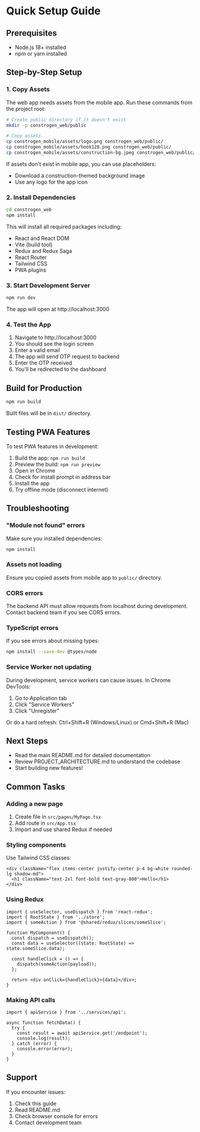 # Quick Setup Guide

## Prerequisites

- Node.js 18+ installed
- npm or yarn installed

## Step-by-Step Setup

### 1. Copy Assets

The web app needs assets from the mobile app. Run these commands from the project root:

```bash
# Create public directory if it doesn't exist
mkdir -p constrogen_web/public

# Copy assets
cp constrogen_mobile/assets/logo.png constrogen_web/public/
cp constrogen_mobile/assets/hook128.png constrogen_web/public/
cp constrogen_mobile/assets/construction-bg.jpeg constrogen_web/public/
```

If assets don't exist in mobile app, you can use placeholders:
- Download a construction-themed background image
- Use any logo for the app icon

### 2. Install Dependencies

```bash
cd constrogen_web
npm install
```

This will install all required packages including:
- React and React DOM
- Vite (build tool)
- Redux and Redux Saga
- React Router
- Tailwind CSS
- PWA plugins

### 3. Start Development Server

```bash
npm run dev
```

The app will open at http://localhost:3000

### 4. Test the App

1. Navigate to http://localhost:3000
2. You should see the login screen
3. Enter a valid email
4. The app will send OTP request to backend
5. Enter the OTP received
6. You'll be redirected to the dashboard

## Build for Production

```bash
npm run build
```

Built files will be in `dist/` directory.

## Testing PWA Features

To test PWA features in development:

1. Build the app: `npm run build`
2. Preview the build: `npm run preview`
3. Open in Chrome
4. Check for install prompt in address bar
5. Install the app
6. Try offline mode (disconnect internet)

## Troubleshooting

### "Module not found" errors

Make sure you installed dependencies:
```bash
npm install
```

### Assets not loading

Ensure you copied assets from mobile app to `public/` directory.

### CORS errors

The backend API must allow requests from localhost during development. Contact backend team if you see CORS errors.

### TypeScript errors

If you see errors about missing types:
```bash
npm install --save-dev @types/node
```

### Service Worker not updating

During development, service workers can cause issues. In Chrome DevTools:
1. Go to Application tab
2. Click "Service Workers"
3. Click "Unregister"

Or do a hard refresh: Ctrl+Shift+R (Windows/Linux) or Cmd+Shift+R (Mac)

## Next Steps

- Read the main README.md for detailed documentation
- Review PROJECT_ARCHITECTURE.md to understand the codebase
- Start building new features!

## Common Tasks

### Adding a new page

1. Create file in `src/pages/MyPage.tsx`
2. Add route in `src/App.tsx`
3. Import and use shared Redux if needed

### Styling components

Use Tailwind CSS classes:
```tsx
<div className="flex items-center justify-center p-4 bg-white rounded-lg shadow-md">
  <h1 className="text-2xl font-bold text-gray-800">Hello</h1>
</div>
```

### Using Redux

```tsx
import { useSelector, useDispatch } from 'react-redux';
import { RootState } from '../store';
import { someAction } from '@shared/redux/slices/someSlice';

function MyComponent() {
  const dispatch = useDispatch();
  const data = useSelector((state: RootState) => state.someSlice.data);
  
  const handleClick = () => {
    dispatch(someAction(payload));
  };
  
  return <div onClick={handleClick}>{data}</div>;
}
```

### Making API calls

```tsx
import { apiService } from '../services/api';

async function fetchData() {
  try {
    const result = await apiService.get('/endpoint');
    console.log(result);
  } catch (error) {
    console.error(error);
  }
}
```

## Support

If you encounter issues:
1. Check this guide
2. Read README.md
3. Check browser console for errors
4. Contact development team

